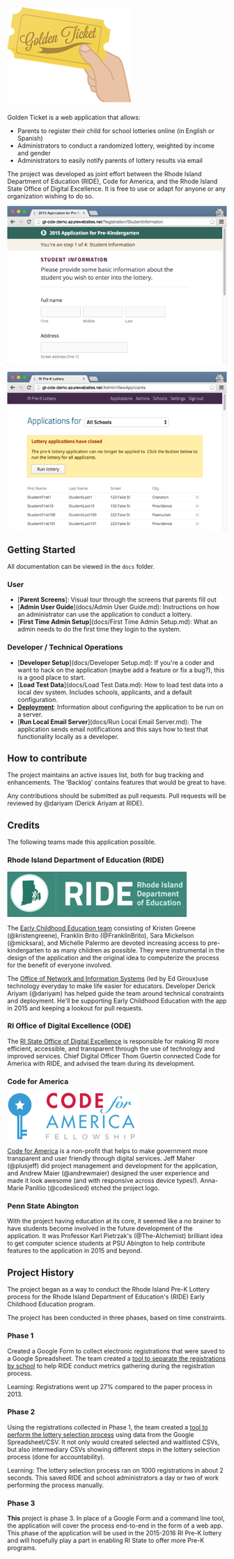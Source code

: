 # ![Golden Ticket](docs/img/golden-ticket.png)

Golden Ticket is a web application that allows:

- Parents to register their child for school lotteries online (in English or Spanish)
- Administrators to conduct a randomized lottery, weighted by income and gender
- Administrators to easily notify parents of lottery results via email

The project was developed as joint effort between the Rhode Island Department of Education (RIDE), Code for America, and the Rhode Island State Office of Digital Excellence. It is free to use or adapt for anyone or any organization wishing to do so.

![](docs/img/student_info_screen.png)

![](docs/img/view_applicants_screen.png)

## Getting Started

All documentation can be viewed in the `docs` folder.

### User

- [**Parent Screens**]: Visual tour through the screens that parents fill out
- [**Admin User Guide**](docs/Admin User Guide.md): Instructions on how an administrator can use the application to conduct a lottery.
- [**First Time Admin Setup**](docs/First Time Admin Setup.md): What an admin needs to do the first time they login to the system. 

### Developer / Technical Operations

- [**Developer Setup**](docs/Developer Setup.md): If you're a coder and want to hack on the application (maybe add a feature or fix a bug?), this is a good place to start.
- [**Load Test Data**](docs/Load Test Data.md): How to load test data into a local dev system. Includes schools, applicants, and a default configuration.
- [**Deployment**](docs/Deployment.md): Information about configuring the application to be run on a server.
- [**Run Local Email Server**](docs/Run Local Email Server.md): The application sends email notifications and this says how to test that functionality locally as a developer.

## How to contribute

The project maintains an active issues list, both for bug tracking and enhancements. The 'Backlog' contains features that would be great to have.

Any contributions should be submitted as pull requests. Pull requests will be reviewed by @dariyam (Derick Ariyam at RIDE).

## Credits

The following teams made this application possible.

### Rhode Island Department of Education (RIDE)

![Rhode Island Department of Education (RIDE)](docs/img/ride.png)

The [Early Childhood Education team](http://www.ride.ri.gov/InstructionAssessment/EarlyChildhoodEducation.aspx) consisting of Kristen Greene (@kristengreene), Franklin Brito (@FranklinBrito), Sara Mickelson (@micksara), and Michelle Palermo are devoted increasing access to pre-kindergarten to as many children as possible. They were instrumental in the design of the application and the original idea to computerize the process for the benefit of everyone involved.

The [Office of Network and Information Systems](http://www.ride.ri.gov/InsideRIDE/RIDEOffices/NetworkInformationSystems.aspx) (led by Ed Giroux)use technology everyday to make life easier for educators. Developer Derick Ariyam (@dariyam) has helped guide the team around technical constraints and deployment. He'll be supporting Early Childhood Education with the app in 2015 and keeping a lookout for pull requests.

### RI Office of Digital Excellence (ODE)

The [RI State Office of Digital Excellence](https://twitter.com/ri_ode) is responsible for making RI more efficient, accessible, and transparent through the use of technology and improved services. Chief Digital Officer Thom Guertin connected Code for America with RIDE, and advised the team during its development.

### Code for America

![Code for America](docs/img/cfa_fellowship.png)

[Code for America](http://www.codeforamerica.org) is a non-profit that helps to make government more transparent and user friendly through digital services. Jeff Maher (@plusjeff) did project management and development for the application, and Andrew Maier (@andrewmaier) designed the user experience and made it look awesome (and with responsive across device types!). Anna-Marie Panlilio (@codesliced) etched the project logo.

### Penn State Abington

With the project having education at its core, it seemed like a no brainer to have students become involved in the future development of the application. It was  Professor Karl Pietrzak's (@The-Alchemist) brilliant idea to get computer science students at PSU Abington to help contribute features to the application in 2015 and beyond.

## Project History

The project began as a way to conduct the Rhode Island Pre-K Lottery process for the Rhode Island Department of Education's (RIDE) Early Childhood Education program.

The project has been conducted in three phases, based on time constraints.

### Phase 1

Created a Google Form to collect electronic registrations that were saved to a Google Spreadsheet. The team created a [tool to separate the registrations by school](http://github.com/codeforamerica/golden-ticket-splitter) to help RIDE conduct metrics gathering during the registration process.

Learning: Registrations went up 27% compared to the paper process in 2013.

### Phase 2

Using the registrations collected in Phase 1, the team created a [tool to perform the lottery selection process](http://github.com/codeforamerica/golden-ticket-console) using data from the Google Spreadsheet/CSV. It not only would created selected and waitlisted CSVs, but also intermediary CSVs showing different steps in the lottery selection process (done for accountability).

Learning: The lottery selection process ran on 1000 registrations in about 2 seconds. This saved RIDE and school administrators a day or two of work performing the process manually.

### Phase 3

**This** project is phase 3. In place of a Google Form and a command line tool, the application will cover the process end-to-end in the form of a web app. This phase of the application will be used in the 2015-2016 RI Pre-K lottery and will hopefully play a part in enabling RI State to offer more Pre-K programs.




